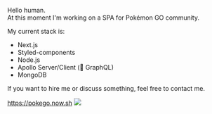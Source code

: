 Hello human.<br />
At this moment I'm working on a SPA for Pokémon GO community.

My current stack is:

- Next.js
- Styled-components
- Node.js
- Apollo Server/Client (🖤 GraphQL)
- MongoDB

If you want to hire me or discuss something, feel free to contact me.

https://pokego.now.sh
![](https://i.imgur.com/mTbGfIl.png)
